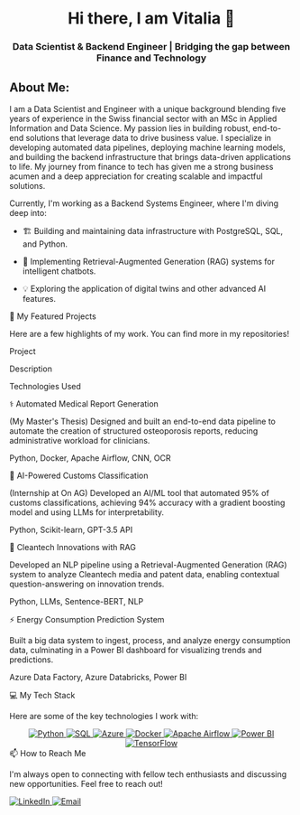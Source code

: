 <h1 align="center">Hi there, I am Vitalia 👋</h1>
<h3 align="center">Data Scientist & Backend Engineer | Bridging the gap between Finance and Technology</h3>

## About Me: 
I am a Data Scientist and Engineer with a unique background blending five years of experience in the Swiss financial sector with an MSc in Applied Information and Data Science. My passion lies in building robust, end-to-end solutions that leverage data to drive business value. I specialize in developing automated data pipelines, deploying machine learning models, and building the backend infrastructure that brings data-driven applications to life. My journey from finance to tech has given me a strong business acumen and a deep appreciation for creating scalable and impactful solutions.

Currently, I'm working as a Backend Systems Engineer, where I'm diving deep into:

* 🏗️ Building and maintaining data infrastructure with PostgreSQL, SQL, and Python.

* 🤖 Implementing Retrieval-Augmented Generation (RAG) systems for intelligent chatbots.

* 💡 Exploring the application of digital twins and other advanced AI features.


🚀 My Featured Projects

Here are a few highlights of my work. You can find more in my repositories!

Project
	

Description
	

Technologies Used

⚕️ Automated Medical Report Generation
	

(My Master's Thesis) Designed and built an end-to-end data pipeline to automate the creation of structured osteoporosis reports, reducing administrative workload for clinicians.
	

Python, Docker, Apache Airflow, CNN, OCR

🤖 AI-Powered Customs Classification
	

(Internship at On AG) Developed an AI/ML tool that automated 95% of customs classifications, achieving 94% accuracy with a gradient boosting model and using LLMs for interpretability.
	

Python, Scikit-learn, GPT-3.5 API

🔬 Cleantech Innovations with RAG
	

Developed an NLP pipeline using a Retrieval-Augmented Generation (RAG) system to analyze Cleantech media and patent data, enabling contextual question-answering on innovation trends.
	

Python, LLMs, Sentence-BERT, NLP

⚡ Energy Consumption Prediction System
	

Built a big data system to ingest, process, and analyze energy consumption data, culminating in a Power BI dashboard for visualizing trends and predictions.
	

Azure Data Factory, Azure Databricks, Power BI

💻 My Tech Stack

Here are some of the key technologies I work with:

<div align="center">
<a href="#">
<img src="https://www.google.com/search?q=https://img.shields.io/badge/Python-3776AB%3Fstyle%3Dfor-the-badge%26logo%3Dpython%26logoColor%3Dwhite" alt="Python" />
</a>
<a href="#">
<img src="https://www.google.com/search?q=https://img.shields.io/badge/SQL-025E8C%3Fstyle%3Dfor-the-badge%26logo%3Dpostgresql%26logoColor%3Dwhite" alt="SQL" />
</a>
<a href="#">
<img src="https://www.google.com/search?q=https://img.shields.io/badge/Azure-0078D4%3Fstyle%3Dfor-the-badge%26logo%3Dmicrosoftazure%26logoColor%3Dwhite" alt="Azure" />
</a>
<a href="#">
<img src="https://www.google.com/search?q=https://img.shields.io/badge/Docker-2496ED%3Fstyle%3Dfor-the-badge%26logo%3Ddocker%26logoColor%3Dwhite" alt="Docker" />
</a>
<a href="#">
<img src="https://www.google.com/search?q=https://img.shields.io/badge/Apache_Airflow-017CEE%3Fstyle%3Dfor-the-badge%26logo%3Dapacheairflow%26logoColor%3Dwhite" alt="Apache Airflow" />
</a>
<a href="#">
<img src="https://www.google.com/search?q=https://img.shields.io/badge/Power_BI-F2C811%3Fstyle%3Dfor-the-badge%26logo%3Dpowerbi%26logoColor%3Dblack" alt="Power BI" />
</a>
<a href="#">
<img src="https://img.shields.io/badge/TensorFlow-FF6F00?style=for-the-badge&logo=tensorflow&logoColor=white" alt="TensorFlow" />
</a>
</div>
📫 How to Reach Me

I'm always open to connecting with fellow tech enthusiasts and discussing new opportunities. Feel free to reach out!

<p align="left">
<a href="https://www.google.com/search?q=https://www.linkedin.com/in/your-linkedin-profile/" target="_blank">
<img src="https://www.google.com/search?q=https://img.shields.io/badge/LinkedIn-0077B5%3Fstyle%3Dfor-the-badge%26logo%3Dlinkedin%26logoColor%3Dwhite" alt="LinkedIn"/>
</a>
<a href="mailto:your.email@example.com">
<img src="https://www.google.com/search?q=https://img.shields.io/badge/Email-D14836%3Fstyle%3Dfor-the-badge%26logo%3Dgmail%26logoColor%3Dwhite" alt="Email"/>
</a>
</p>
